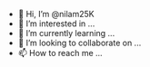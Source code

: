 - 👋 Hi, I’m @nilam25K
- 👀 I’m interested in ...
- 🌱 I’m currently learning ...
- 💞️ I’m looking to collaborate on ...
- 📫 How to reach me ...

<!---
nilam25K/nilam25K is a ✨ special ✨ repository because its `README.md` (this file) appears on your GitHub profile.
You can click the Preview link to take a look at your changes.
--->
